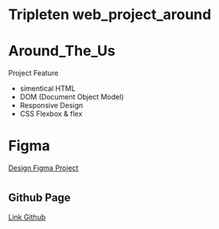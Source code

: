 # Tripleten web_project_around

# Around_The_Us

Project Feature

<ul>
  <li>simentical HTML</li>
  <li>DOM (Document Object Model)</li>
  <li>Responsive Design</li>
  <li>CSS Flexbox & flex
  </li>
</ul>

# <h1>Figma</h1>

<a href="https://www.figma.com/file/89jWb7ipy9wiA4vVDIRKS8/Web_Brief_Sprint_5_ID-%7C-Di-Sekitar-A.S.-%7C-desktop-%2B-mobile?node-id=80%3A219&mode=dev">Design Figma Project</a>

# <h2>Github Page</h2>

<a href="https://github.com/dhannyAhmad/web_project_around">Link Github</a>
